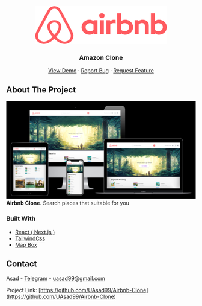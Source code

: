 <div align="center">
  <a href="https://github.com/UAsad99/Programming-Blog">
    <img src="/public/airbnb-logo.png" alt="Logo" width="350" height="100">
  </a>

  <h3 align="center">Amazon Clone</h3>

  <p align="center">
    <a href="https://airb-n-b-clone.vercel.app">View Demo</a>
    ·
    <a href="https://github.com/UAsad99/Airbnb-Clone/issues">Report Bug</a>
    ·
    <a href="https://github.com/UAsad99/Airbnb-Clone/issues">Request Feature</a>
  </p>
</div>

<!-- ABOUT THE PROJECT -->
## About The Project

<img alt="Project Overview" src="public/airbnb-overview.png" />
<b>Airbnb Clone</b>. Search places that suitable for you

### Built With

* [React ( Next.js )](https://nextjs.org)
* [TailwindCss](https://tailwindcss.com)
* [Map Box](https://www.mapbox.com)

## Contact

Asad - [Telegram](https://t.me/ua_tm) - uasad99@gmail.com

Project Link: [https://github.com/UAsad99/Airbnb-Clone](https://github.com/UAsad99/Airbnb-Clone)
